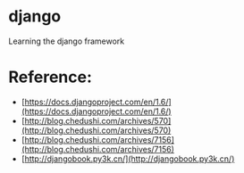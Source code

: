 django
======

Learning the django framework

# Reference:
* [https://docs.djangoproject.com/en/1.6/](https://docs.djangoproject.com/en/1.6/)
* [http://blog.chedushi.com/archives/570](http://blog.chedushi.com/archives/570)
* [http://blog.chedushi.com/archives/7156](http://blog.chedushi.com/archives/7156)
* [http://djangobook.py3k.cn/](http://djangobook.py3k.cn/)

